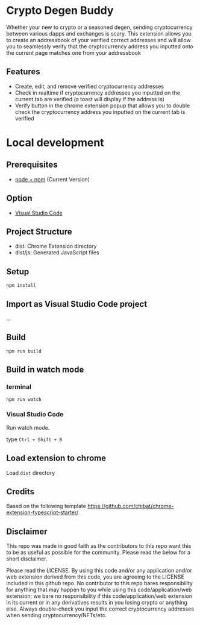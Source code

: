 # Crypto Degen Buddy

Whether your new to crypto or a seasoned degen, sending cryptocurrency between various dapps and exchanges is scary. This extension allows you to create an addressbook of your verified correct addresses and will allow you to seamlessly verify that the cryptocurrency address you inputted onto the current page matches one from your addressbook

## Features

- Create, edit, and remove verified cryptocurrency addresses
- Check in realtime if cryptocurrency addresses you inputted on the current tab are verified (a toast will display if the address is)
- Verify button in the chrome extension popup that allows you to double check the cryptocurrency address you inputted on the current tab is verified

# Local development

## Prerequisites

- [node + npm](https://nodejs.org/) (Current Version)

## Option

- [Visual Studio Code](https://code.visualstudio.com/)

## Project Structure

- dist: Chrome Extension directory
- dist/js: Generated JavaScript files

## Setup

```
npm install
```

## Import as Visual Studio Code project

...

## Build

```
npm run build
```

## Build in watch mode

### terminal

```
npm run watch
```

### Visual Studio Code

Run watch mode.

type `Ctrl + Shift + B`

## Load extension to chrome

Load `dist` directory

## Credits

Based on the following template https://github.com/chibat/chrome-extension-typescript-starter/

## Disclaimer

This repo was made in good faith as the contributors to this repo want this to be as useful as possible for the community. Please read the below for a short disclaimer.

Please read the LICENSE. By using this code and/or any application and/or web extension derived from this code, you are agreeing to the LICENSE included in this github repo. No contributor to this repo bares responsibility for anything that may happen to you while using this code/application/web extension; we bare no responsibility if this code/application/web extension in its current or in any derivatives results in you losing crypto or anything else. Always double-check you input the correct cryptocurrency addresses when sending cryptocurrency/NFTs/etc.
